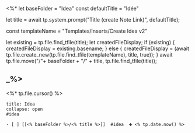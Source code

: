  <%*
let baseFolder = "Idea"
const defaultTitle = "Idée"

let title = await tp.system.prompt("Title (create Note Link)", defaultTitle);

const templateName = "Templates/Inserts/Create Idea v2"

let existing = tp.file.find_tfile(title);
let createdFileDisplay;
if (existing) {
  createdFileDisplay = existing.basename;
} else {
  createdFileDisplay = (await tp.file.create_new(tp.file.find_tfile(templateName), title, true));
}
await tp.file.move("/"+ baseFolder + "/" + title, tp.file.find_tfile(title));

_%>
---
<%* tp.file.cursor() %> 
`````ad-attention
title: Idea
collapse: open
#idea 

- [ ] [[<% baseFolder %>/<% title %>]]  #idea  ➕ <% tp.date.now() %> 
`````
